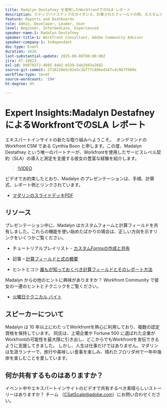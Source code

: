 ```yaml
---
title: Madalyn Destafney を使用したWorkfrontでのSLA レポート
description: ステップバイステップのガイダンス、計算されたフィールドの例、カスタムフォームのベストプラクティスなど、Madalyn Destafney のエキスパートのヒントを使用して、Adobe Workfrontでサービスレベル契約（SLA）を実装および測定する方法を説明します。
feature: Reports and Dashboards
role: Admin, Developer, Leader, User
level: Beginner, Intermediate, Experienced
speaker-name-1: Madalyn Destafney
speaker-title-1: Workfront Consultant, Adobe Community Advisor
speaker-company-1: Independant
doc-type: Event
duration: 1616
last-substantial-update: 2025-08-08T00:00:00Z
jira: KT-18623
exl-id: 0d870372-4605-4d42-b539-5de2943a2682
source-git-commit: 2f10210e5c92e5c1bf77c886ed347cdc967f089e
workflow-type: tm+mt
source-wordcount: '294'
ht-degree: 0%

---
```


# Expert Insights:Madalyn Destafney によるWorkfrontでのSLA レポート

エキスパートインサイトの新たな取り組みへようこそ。  オンデマンドのWorkfront CSM である Cynthia Boon と申します。この度、Madalyn Destafney という唯一のパートナーが、Workfrontを使用したサービスレベル契約（SLA）の導入と測定を支援する彼女の豊富な経験を紹介します。 

>[!VIDEO](https://video.tv.adobe.com/v/3469901/?learn=on&enablevpops)

ビデオでお約束したとおり、Madalyn のプレゼンテーションは、手順、計算式、レポート例とリンクされています。 

* [ マダリンのスライドデッキPDF](https://cdn.experience.workfront.com/Training/Guides/Customer+Success+at+Scale/SLA+Reporting.pdf)

## リソース

プレゼンテーション中に、Madalyn はカスタムフォームと計算フィールドを共有しました。これらの機能を使い始めたばかりの場合は、正しい方向を示すリンクをいくつかご覧ください。 

* チュートリアルプレイリスト - [ カスタムFormsの作成と共有 ](https://experienceleague.adobe.com/ja/playlists/workfront-create-and-manage-custom-forms)

* 記事 – [ 計算フィールドと式の概要 ](https://experienceleague.adobe.com/ja/docs/workfront-learn/tutorials-workfront/custom-data/calculated-expressions/get-started-with-calculated-fields-and-expressions)

* ヒントとコツ [ 誰もが知っておくべき計算フィールドとそのレポート方法 ](https://experienceleague.adobe.com/ja/docs/events/the-skill-exchange-recordings/workfront/apr2022/calculated-fields)

Madalyn からの他のヒントに興味がありますか？ Workfront Community で彼女の一連のヒントとテクニックをご覧ください。 

* [ 火曜日テクニカル バイト ](https://experienceleaguecommunities.adobe.com/t5/workfront-discussions/tuesday-tech-bytes/m-p/625812?profile.language=ja#M2742)

## スピーカーについて 

Madalyn は 10 年以上にわたってWorkfrontを熱心に利用しており、複数の認定資格を保持しています。 同氏は、上場企業や Fortune 500 に選ばれた企業がWorkfrontの可能性を最大限に引き出し、どこからでもWorkfrontを宣伝できるように支援してきました。 しかし、人生は仕事だけではありません。マダリンは生涯ランナーで、旅行や美味しい食事を楽しみ、晴れたフロリダ州で一年中海岸を楽しむことを愛しています。 

## 何か共有するものはありますか？

イベント中やエキスパートインサイトのビデオで共有するべき素晴らしいストーリーはありますか？ チーム （[CSatScale@adobe.com](mailto:CSatScale@adobe.com)）にお問い合わせください。
